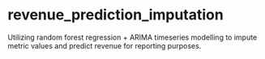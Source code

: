# revenue_prediction_imputation
Utilizing random forest regression + ARIMA timeseries modelling to impute metric values and predict revenue for reporting purposes.
